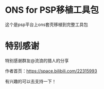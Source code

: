 # ONS for PSP移植工具包

这个是psp平台上ons套壳移植到完整工具包

# 特别感谢
特别感谢群友@流浪的猎人的分享

作者首页：https://space.bilibili.com/22315993

有兴趣的可以去支持一下！
